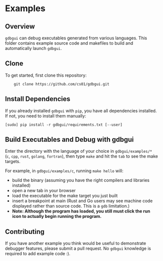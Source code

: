 # Examples

## Overview
`gdbgui` can debug executables generated from various languages. This folder contains example source code and makefiles to build and automatically launch `gdbgui`.

## Clone
To get started, first clone this repository:
```
	git clone https://github.com/cs01/gdbgui.git
```

## Install Dependencies
If you already installed `gdbgui` with `pip`, you have all dependencies installed. If not, you need to install them manually:
```
[sudo] pip install -r gdbgui/requirements.txt [--user]
```

## Build Executables and Debug with gdbgui
Enter the directory with the language of your choice in `gdbgui/examples/*` (`c`, `cpp`, `rust`, `golang`, `fortran`), then type `make` and hit the `tab` to see the make targets.

For example, in `gdbgui/examples/c`, running `make hello` will:

* build the binary (assuming you have the right compilers and libraries installed)
* open a new tab in your browser
* load the executable for the make target you just built
* insert a breakpoint at main (Rust and Go users may see machine code displayed rather than source code. This is a `gdb` limitation.)
* **Note: Although the program has loaded, you still must click the run icon to actually begin running the program.**

## Contributing
If you have another example you think would be useful to demonstrate debugger features, please submit a pull request. No `gdbgui` knowledge is required to add example code :).
